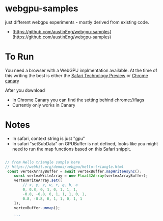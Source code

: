 # webgpu-samples
just different webgpu experiments - mostly derived from existing code. 

* [https://github.com/austinEng/webgpu-samples](https://github.com/austinEng/webgpu-samples)

To Run 
===== 
You need a browser with a WebGPU implmentation available. At the time of this writing the best is either the [Safari Technology Preview](https://developer.apple.com/safari/download/) or 
[Chrome canary](https://www.google.com/chrome/canary/)

After you download 
* In Chrome Canary you can find the setting behind chrome://flags
* Currently only works in Canary



Notes
===
* In safari, context string is just "gpu"
* In safari "setSubData" on GPUBuffer is not defined, looks like you might need to run the map functions based on this Safari snippit. 
```javascript 

// from Hello triangle sample here 
// https://webkit.org/demos/webgpu/hello-triangle.html
 const vertexArrayBuffer = await vertexBuffer.mapWriteAsync();
    const vertexWriteArray = new Float32Array(vertexArrayBuffer);
    vertexWriteArray.set([
        // x, y, z, w, r, g, b, a
        0, 0.8, 0, 1, 0, 1, 1, 1,
        -0.8, -0.8, 0, 1, 1, 1, 0, 1,
        0.8, -0.8, 0, 1, 1, 0, 1, 1
    ]);
    vertexBuffer.unmap();
    
    ```
 

